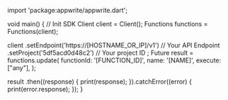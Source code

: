 import 'package:appwrite/appwrite.dart';

void main() { // Init SDK
  Client client = Client();
  Functions functions = Functions(client);

  client
    .setEndpoint('https://[HOSTNAME_OR_IP]/v1') // Your API Endpoint
    .setProject('5df5acd0d48c2') // Your project ID
  ;
  Future result = functions.update(
    functionId: '[FUNCTION_ID]',
    name: '[NAME]',
    execute: ["any"],
  );

  result
    .then((response) {
      print(response);
    }).catchError((error) {
      print(error.response);
  });
}

